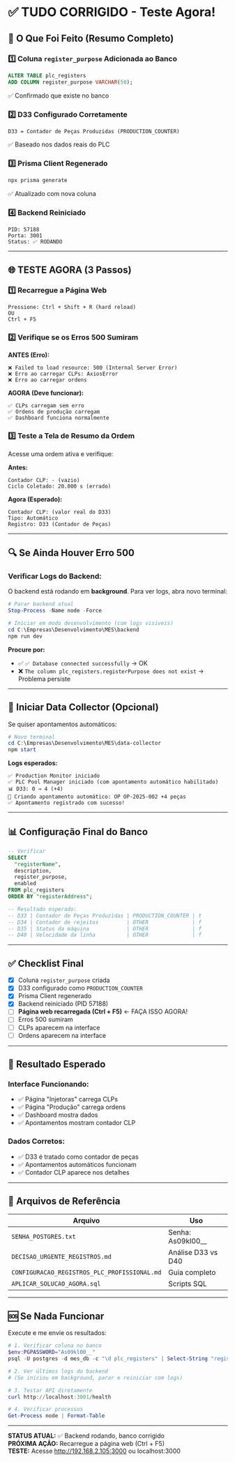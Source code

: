 # ✅ TUDO CORRIGIDO - Teste Agora!

## 🎯 O Que Foi Feito (Resumo Completo)

### 1️⃣ **Coluna `register_purpose` Adicionada ao Banco**
```sql
ALTER TABLE plc_registers 
ADD COLUMN register_purpose VARCHAR(50);
```
✅ Confirmado que existe no banco

### 2️⃣ **D33 Configurado Corretamente**
```
D33 = Contador de Peças Produzidas (PRODUCTION_COUNTER)
```
✅ Baseado nos dados reais do PLC

### 3️⃣ **Prisma Client Regenerado**
```powershell
npx prisma generate
```
✅ Atualizado com nova coluna

### 4️⃣ **Backend Reiniciado**
```
PID: 57188
Porta: 3001
Status: ✅ RODANDO
```

---

## 🌐 **TESTE AGORA (3 Passos)**

### 1️⃣ Recarregue a Página Web
```
Pressione: Ctrl + Shift + R (hard reload)
OU
Ctrl + F5
```

### 2️⃣ Verifique se os Erros 500 Sumiram

**ANTES (Erro):**
```
❌ Failed to load resource: 500 (Internal Server Error)
❌ Erro ao carregar CLPs: AxiosError
❌ Erro ao carregar ordens
```

**AGORA (Deve funcionar):**
```
✅ CLPs carregam sem erro
✅ Ordens de produção carregam
✅ Dashboard funciona normalmente
```

### 3️⃣ Teste a Tela de Resumo da Ordem

Acesse uma ordem ativa e verifique:

**Antes:**
```
Contador CLP: - (vazio)
Ciclo Coletado: 20.000 s (errado)
```

**Agora (Esperado):**
```
Contador CLP: (valor real do D33)
Tipo: Automático
Registro: D33 (Contador de Peças)
```

---

## 🔍 Se Ainda Houver Erro 500

### Verificar Logs do Backend:

O backend está rodando em **background**. Para ver logs, abra novo terminal:

```powershell
# Parar backend atual
Stop-Process -Name node -Force

# Iniciar em modo desenvolvimento (com logs visíveis)
cd C:\Empresas\Desenvolvimento\MES\backend
npm run dev
```

**Procure por:**
- ✅ `✅ Database connected successfully` → OK
- ❌ `The column plc_registers.registerPurpose does not exist` → Problema persiste

---

## 🚀 Iniciar Data Collector (Opcional)

Se quiser apontamentos automáticos:

```powershell
# Novo terminal
cd C:\Empresas\Desenvolvimento\MES\data-collector
npm start
```

**Logs esperados:**
```
✅ Production Monitor iniciado
✅ PLC Pool Manager iniciado (com apontamento automático habilitado)
📊 D33: 0 → 4 (+4)
🎯 Criando apontamento automático: OP OP-2025-002 +4 peças
✅ Apontamento registrado com sucesso!
```

---

## 📊 Configuração Final do Banco

```sql
-- Verificar
SELECT 
  "registerName",
  description,
  register_purpose,
  enabled
FROM plc_registers
ORDER BY "registerAddress";

-- Resultado esperado:
-- D33 | Contador de Peças Produzidas | PRODUCTION_COUNTER | t
-- D34 | Contador de rejeitos         | OTHER              | f
-- D35 | Status da máquina            | OTHER              | f
-- D40 | Velocidade da linha          | OTHER              | f
```

---

## ✅ Checklist Final

- [x] Coluna `register_purpose` criada
- [x] D33 configurado como `PRODUCTION_COUNTER`
- [x] Prisma Client regenerado
- [x] Backend reiniciado (PID 57188)
- [ ] **Página web recarregada (Ctrl + F5)** ← FAÇA ISSO AGORA!
- [ ] Erros 500 sumiram
- [ ] CLPs aparecem na interface
- [ ] Ordens aparecem na interface

---

## 🎉 Resultado Esperado

### Interface Funcionando:
- ✅ Página "Injetoras" carrega CLPs
- ✅ Página "Produção" carrega ordens
- ✅ Dashboard mostra dados
- ✅ Apontamentos mostram contador CLP

### Dados Corretos:
- ✅ D33 é tratado como contador de peças
- ✅ Apontamentos automáticos funcionam
- ✅ Contador CLP aparece nos detalhes

---

## 📁 Arquivos de Referência

| Arquivo | Uso |
|---------|-----|
| `SENHA_POSTGRES.txt` | Senha: As09kl00__ |
| `DECISAO_URGENTE_REGISTROS.md` | Análise D33 vs D40 |
| `CONFIGURACAO_REGISTROS_PLC_PROFISSIONAL.md` | Guia completo |
| `APLICAR_SOLUCAO_AGORA.sql` | Scripts SQL |

---

## 🆘 Se Nada Funcionar

Execute e me envie os resultados:

```powershell
# 1. Verificar coluna no banco
$env:PGPASSWORD="As09kl00__"
psql -U postgres -d mes_db -c "\d plc_registers" | Select-String "register"

# 2. Ver últimos logs do backend
# (Se iniciou em background, parar e reiniciar com logs)

# 3. Testar API diretamente
curl http://localhost:3001/health

# 4. Verificar processos
Get-Process node | Format-Table
```

---

**STATUS ATUAL:** ✅ Backend rodando, banco corrigido  
**PRÓXIMA AÇÃO:** Recarregue a página web (Ctrl + F5)  
**TESTE:** Acesse http://192.168.2.105:3000 ou localhost:3000

